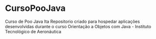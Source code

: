 # CursoPooJava
Curso de Poo Java Ita
Repositorio criado para hospedar aplicações desenvolvidas durante o curso Orientação a Objetos com Java - Instituto Tecnológico de Aeronáutica
